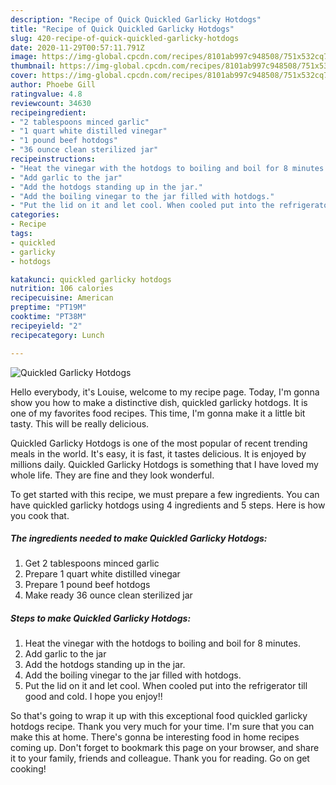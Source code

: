 ```yaml
---
description: "Recipe of Quick Quickled Garlicky Hotdogs"
title: "Recipe of Quick Quickled Garlicky Hotdogs"
slug: 420-recipe-of-quick-quickled-garlicky-hotdogs
date: 2020-11-29T00:57:11.791Z
image: https://img-global.cpcdn.com/recipes/8101ab997c948508/751x532cq70/quickled-garlicky-hotdogs-recipe-main-photo.jpg
thumbnail: https://img-global.cpcdn.com/recipes/8101ab997c948508/751x532cq70/quickled-garlicky-hotdogs-recipe-main-photo.jpg
cover: https://img-global.cpcdn.com/recipes/8101ab997c948508/751x532cq70/quickled-garlicky-hotdogs-recipe-main-photo.jpg
author: Phoebe Gill
ratingvalue: 4.8
reviewcount: 34630
recipeingredient:
- "2 tablespoons minced garlic"
- "1 quart white distilled vinegar"
- "1 pound beef hotdogs"
- "36 ounce clean sterilized jar"
recipeinstructions:
- "Heat the vinegar with the hotdogs to boiling and boil for 8 minutes."
- "Add garlic to the jar"
- "Add the hotdogs standing up in the jar."
- "Add the boiling vinegar to the jar filled with hotdogs."
- "Put the lid on it and let cool. When cooled put into the refrigerator till good and cold. I hope you enjoy!!"
categories:
- Recipe
tags:
- quickled
- garlicky
- hotdogs

katakunci: quickled garlicky hotdogs 
nutrition: 106 calories
recipecuisine: American
preptime: "PT19M"
cooktime: "PT38M"
recipeyield: "2"
recipecategory: Lunch

---
```



![Quickled Garlicky Hotdogs](https://img-global.cpcdn.com/recipes/8101ab997c948508/751x532cq70/quickled-garlicky-hotdogs-recipe-main-photo.jpg)

Hello everybody, it's Louise, welcome to my recipe page. Today, I'm gonna show you how to make a distinctive dish, quickled garlicky hotdogs. It is one of my favorites food recipes. This time, I'm gonna make it a little bit tasty. This will be really delicious.

Quickled Garlicky Hotdogs is one of the most popular of recent trending meals in the world. It's easy, it is fast, it tastes delicious. It is enjoyed by millions daily. Quickled Garlicky Hotdogs is something that I have loved my whole life. They are fine and they look wonderful.




To get started with this recipe, we must prepare a few ingredients. You can have quickled garlicky hotdogs using 4 ingredients and 5 steps. Here is how you cook that.

<!--inarticleads1-->

##### The ingredients needed to make Quickled Garlicky Hotdogs:

1. Get 2 tablespoons minced garlic
1. Prepare 1 quart white distilled vinegar
1. Prepare 1 pound beef hotdogs
1. Make ready 36 ounce clean sterilized jar




<!--inarticleads2-->

##### Steps to make Quickled Garlicky Hotdogs:

1. Heat the vinegar with the hotdogs to boiling and boil for 8 minutes.
1. Add garlic to the jar
1. Add the hotdogs standing up in the jar.
1. Add the boiling vinegar to the jar filled with hotdogs.
1. Put the lid on it and let cool. When cooled put into the refrigerator till good and cold. I hope you enjoy!!




So that's going to wrap it up with this exceptional food quickled garlicky hotdogs recipe. Thank you very much for your time. I'm sure that you can make this at home. There's gonna be interesting food in home recipes coming up. Don't forget to bookmark this page on your browser, and share it to your family, friends and colleague. Thank you for reading. Go on get cooking!
